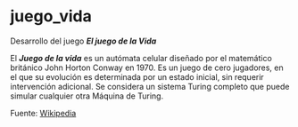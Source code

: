 # juego_vida
Desarrollo del juego ***El juego de la Vida***

El ***Juego de la vida*** es un autómata celular diseñado por el matemático británico John Horton Conway en 1970. Es un juego de cero jugadores, en el que su evolución es determinada por un estado inicial, sin requerir intervención adicional. Se considera un sistema Turing completo que puede simular cualquier otra Máquina de Turing.

Fuente: [Wikipedia](https://es.wikipedia.org/wiki/Juego_de_la_vida)